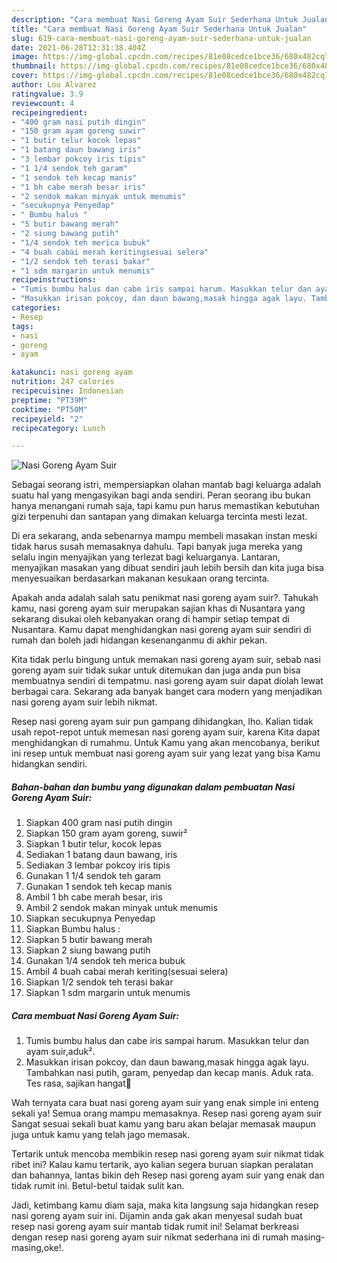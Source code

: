 ```yaml
---
description: "Cara membuat Nasi Goreng Ayam Suir Sederhana Untuk Jualan"
title: "Cara membuat Nasi Goreng Ayam Suir Sederhana Untuk Jualan"
slug: 619-cara-membuat-nasi-goreng-ayam-suir-sederhana-untuk-jualan
date: 2021-06-28T12:31:38.404Z
image: https://img-global.cpcdn.com/recipes/81e08cedce1bce36/680x482cq70/nasi-goreng-ayam-suir-foto-resep-utama.jpg
thumbnail: https://img-global.cpcdn.com/recipes/81e08cedce1bce36/680x482cq70/nasi-goreng-ayam-suir-foto-resep-utama.jpg
cover: https://img-global.cpcdn.com/recipes/81e08cedce1bce36/680x482cq70/nasi-goreng-ayam-suir-foto-resep-utama.jpg
author: Lou Alvarez
ratingvalue: 3.9
reviewcount: 4
recipeingredient:
- "400 gram nasi putih dingin"
- "150 gram ayam goreng suwir"
- "1 butir telur kocok lepas"
- "1 batang daun bawang iris"
- "3 lembar pokcoy iris tipis"
- "1 1/4 sendok teh garam"
- "1 sendok teh kecap manis"
- "1 bh cabe merah besar iris"
- "2 sendok makan minyak untuk menumis"
- "secukupnya Penyedap"
- " Bumbu halus "
- "5 butir bawang merah"
- "2 siung bawang putih"
- "1/4 sendok teh merica bubuk"
- "4 buah cabai merah keritingsesuai selera"
- "1/2 sendok teh terasi bakar"
- "1 sdm margarin untuk menumis"
recipeinstructions:
- "Tumis bumbu halus dan cabe iris sampai harum. Masukkan telur dan ayam suir,aduk²."
- "Masukkan irisan pokcoy, dan daun bawang,masak hingga agak layu. Tambahkan nasi putih, garam, penyedap dan kecap manis. Aduk rata. Tes rasa, sajikan hangat🤗"
categories:
- Resep
tags:
- nasi
- goreng
- ayam

katakunci: nasi goreng ayam 
nutrition: 247 calories
recipecuisine: Indonesian
preptime: "PT39M"
cooktime: "PT50M"
recipeyield: "2"
recipecategory: Lunch

---
```



![Nasi Goreng Ayam Suir](https://img-global.cpcdn.com/recipes/81e08cedce1bce36/680x482cq70/nasi-goreng-ayam-suir-foto-resep-utama.jpg)

Sebagai seorang istri, mempersiapkan olahan mantab bagi keluarga adalah suatu hal yang mengasyikan bagi anda sendiri. Peran seorang ibu bukan hanya menangani rumah saja, tapi kamu pun harus memastikan kebutuhan gizi terpenuhi dan santapan yang dimakan keluarga tercinta mesti lezat.

Di era  sekarang, anda sebenarnya mampu membeli masakan instan meski tidak harus susah memasaknya dahulu. Tapi banyak juga mereka yang selalu ingin menyajikan yang terlezat bagi keluarganya. Lantaran, menyajikan masakan yang dibuat sendiri jauh lebih bersih dan kita juga bisa menyesuaikan berdasarkan makanan kesukaan orang tercinta. 



Apakah anda adalah salah satu penikmat nasi goreng ayam suir?. Tahukah kamu, nasi goreng ayam suir merupakan sajian khas di Nusantara yang sekarang disukai oleh kebanyakan orang di hampir setiap tempat di Nusantara. Kamu dapat menghidangkan nasi goreng ayam suir sendiri di rumah dan boleh jadi hidangan kesenanganmu di akhir pekan.

Kita tidak perlu bingung untuk memakan nasi goreng ayam suir, sebab nasi goreng ayam suir tidak sukar untuk ditemukan dan juga anda pun bisa membuatnya sendiri di tempatmu. nasi goreng ayam suir dapat diolah lewat berbagai cara. Sekarang ada banyak banget cara modern yang menjadikan nasi goreng ayam suir lebih nikmat.

Resep nasi goreng ayam suir pun gampang dihidangkan, lho. Kalian tidak usah repot-repot untuk memesan nasi goreng ayam suir, karena Kita dapat menghidangkan di rumahmu. Untuk Kamu yang akan mencobanya, berikut ini resep untuk membuat nasi goreng ayam suir yang lezat yang bisa Kamu hidangkan sendiri.

<!--inarticleads1-->

##### Bahan-bahan dan bumbu yang digunakan dalam pembuatan Nasi Goreng Ayam Suir:

1. Siapkan 400 gram nasi putih dingin
1. Siapkan 150 gram ayam goreng, suwir²
1. Siapkan 1 butir telur, kocok lepas
1. Sediakan 1 batang daun bawang, iris
1. Sediakan 3 lembar pokcoy iris tipis
1. Gunakan 1 1/4 sendok teh garam
1. Gunakan 1 sendok teh kecap manis
1. Ambil 1 bh cabe merah besar, iris
1. Ambil 2 sendok makan minyak untuk menumis
1. Siapkan secukupnya Penyedap
1. Siapkan  Bumbu halus :
1. Siapkan 5 butir bawang merah
1. Siapkan 2 siung bawang putih
1. Gunakan 1/4 sendok teh merica bubuk
1. Ambil 4 buah cabai merah keriting(sesuai selera)
1. Siapkan 1/2 sendok teh terasi bakar
1. Siapkan 1 sdm margarin untuk menumis




<!--inarticleads2-->

##### Cara membuat Nasi Goreng Ayam Suir:

1. Tumis bumbu halus dan cabe iris sampai harum. Masukkan telur dan ayam suir,aduk².
1. Masukkan irisan pokcoy, dan daun bawang,masak hingga agak layu. Tambahkan nasi putih, garam, penyedap dan kecap manis. Aduk rata. Tes rasa, sajikan hangat🤗




Wah ternyata cara buat nasi goreng ayam suir yang enak simple ini enteng sekali ya! Semua orang mampu memasaknya. Resep nasi goreng ayam suir Sangat sesuai sekali buat kamu yang baru akan belajar memasak maupun juga untuk kamu yang telah jago memasak.

Tertarik untuk mencoba membikin resep nasi goreng ayam suir nikmat tidak ribet ini? Kalau kamu tertarik, ayo kalian segera buruan siapkan peralatan dan bahannya, lantas bikin deh Resep nasi goreng ayam suir yang enak dan tidak rumit ini. Betul-betul taidak sulit kan. 

Jadi, ketimbang kamu diam saja, maka kita langsung saja hidangkan resep nasi goreng ayam suir ini. Dijamin anda gak akan menyesal sudah buat resep nasi goreng ayam suir mantab tidak rumit ini! Selamat berkreasi dengan resep nasi goreng ayam suir nikmat sederhana ini di rumah masing-masing,oke!.

